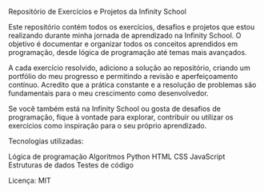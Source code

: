 Repositório de Exercícios e Projetos da Infinity School

Este repositório contém todos os exercícios, desafios e projetos que estou realizando durante minha jornada de aprendizado na Infinity School. O objetivo é documentar e organizar todos os conceitos aprendidos em programação, desde lógica de programação até temas mais avançados.

A cada exercício resolvido, adiciono a solução ao repositório, criando um portfólio do meu progresso e permitindo a revisão e aperfeiçoamento contínuo. Acredito que a prática constante e a resolução de problemas são fundamentais para o meu crescimento como desenvolvedor.

Se você também está na Infinity School ou gosta de desafios de programação, fique à vontade para explorar, contribuir ou utilizar os exercícios como inspiração para o seu próprio aprendizado.

Tecnologias utilizadas:

Lógica de programação
Algoritmos
Python
HTML
CSS
JavaScript
Estruturas de dados
Testes de código

Licença: MIT
